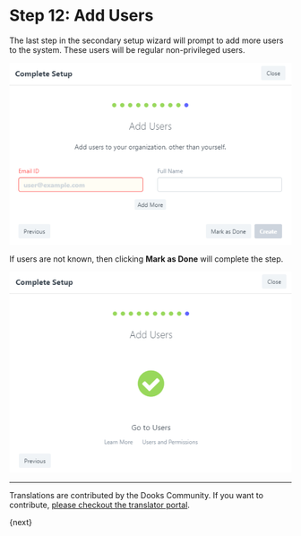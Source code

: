 <!-- add-breadcrumbs -->
# Step 12: Add Users

The last step in the secondary setup wizard will prompt to add more users to the system. These users will be regular non-privileged users.

<img alt="Language" class="screenshot" src="../assets/setup-wizard/step-12.png">

If users are not known, then clicking **Mark as Done** will complete the step.

<img alt="Language" class="screenshot" src="../assets/setup-wizard/step-12a.png"> 

---

Translations are contributed by the Dooks Community. If you want to contribute, [please checkout the translator portal](https://translate.dooks.com).

{next}
